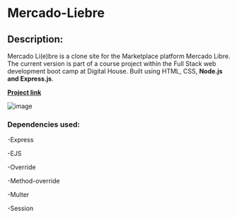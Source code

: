 # Mercado-Liebre

## Description:

Mercado Li(e)bre is a clone site for the Marketplace platform Mercado Libre. The current version is part of a course project within the Full Stack web development boot camp at Digital House. Built using HTML, CSS, **Node.js and Express.js**.

[**Project link**](https://mercado-liebre-ohsj.onrender.com/)

![image](https://github.com/JRMZdev/Mercado-Liebre/assets/129340846/c1b4a637-53d2-443b-a3d0-41cd42d4b908)


### Dependencies used:

  -Express
  
  -EJS
  
  -Override
  
  -Method-override
  
  -Multer

  -Session
  


